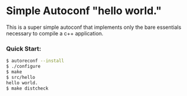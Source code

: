 # Simple Autoconf "hello world."
This is a super simple autoconf that implements only the
bare essentials necessary to compile a c++ application.

### Quick Start:

```bash
$ autoreconf --install
$ ./configure
$ make
$ src/hello
hello world.
$ make distcheck
```
